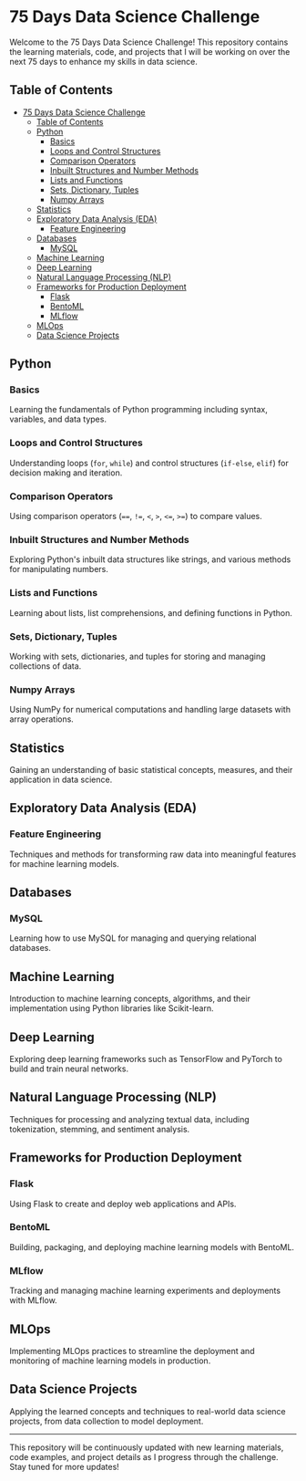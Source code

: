 # 75 Days Data Science Challenge

Welcome to the 75 Days Data Science Challenge! This repository contains the learning materials, code, and projects that I will be working on over the next 75 days to enhance my skills in data science.

## Table of Contents

- [75 Days Data Science Challenge](#75-days-data-science-challenge)
  - [Table of Contents](#table-of-contents)
  - [Python](#python)
    - [Basics](#basics)
    - [Loops and Control Structures](#loops-and-control-structures)
    - [Comparison Operators](#comparison-operators)
    - [Inbuilt Structures and Number Methods](#inbuilt-structures-and-number-methods)
    - [Lists and Functions](#lists-and-functions)
    - [Sets, Dictionary, Tuples](#sets-dictionary-tuples)
    - [Numpy Arrays](#numpy-arrays)
  - [Statistics](#statistics)
  - [Exploratory Data Analysis (EDA)](#exploratory-data-analysis-eda)
    - [Feature Engineering](#feature-engineering)
  - [Databases](#databases)
    - [MySQL](#mysql)
  - [Machine Learning](#machine-learning)
  - [Deep Learning](#deep-learning)
  - [Natural Language Processing (NLP)](#natural-language-processing-nlp)
  - [Frameworks for Production Deployment](#frameworks-for-production-deployment)
    - [Flask](#flask)
    - [BentoML](#bentoml)
    - [MLflow](#mlflow)
  - [MLOps](#mlops)
  - [Data Science Projects](#data-science-projects)

## Python

### Basics
Learning the fundamentals of Python programming including syntax, variables, and data types.

### Loops and Control Structures
Understanding loops (`for`, `while`) and control structures (`if-else`, `elif`) for decision making and iteration.

### Comparison Operators
Using comparison operators (`==`, `!=`, `<`, `>`, `<=`, `>=`) to compare values.

### Inbuilt Structures and Number Methods
Exploring Python's inbuilt data structures like strings, and various methods for manipulating numbers.

### Lists and Functions
Learning about lists, list comprehensions, and defining functions in Python.

### Sets, Dictionary, Tuples
Working with sets, dictionaries, and tuples for storing and managing collections of data.

### Numpy Arrays
Using NumPy for numerical computations and handling large datasets with array operations.

## Statistics
Gaining an understanding of basic statistical concepts, measures, and their application in data science.

## Exploratory Data Analysis (EDA)

### Feature Engineering
Techniques and methods for transforming raw data into meaningful features for machine learning models.

## Databases

### MySQL
Learning how to use MySQL for managing and querying relational databases.

## Machine Learning
Introduction to machine learning concepts, algorithms, and their implementation using Python libraries like Scikit-learn.

## Deep Learning
Exploring deep learning frameworks such as TensorFlow and PyTorch to build and train neural networks.

## Natural Language Processing (NLP)
Techniques for processing and analyzing textual data, including tokenization, stemming, and sentiment analysis.

## Frameworks for Production Deployment

### Flask
Using Flask to create and deploy web applications and APIs.

### BentoML
Building, packaging, and deploying machine learning models with BentoML.

### MLflow
Tracking and managing machine learning experiments and deployments with MLflow.

## MLOps
Implementing MLOps practices to streamline the deployment and monitoring of machine learning models in production.

## Data Science Projects
Applying the learned concepts and techniques to real-world data science projects, from data collection to model deployment.

---

This repository will be continuously updated with new learning materials, code examples, and project details as I progress through the challenge. Stay tuned for more updates!
